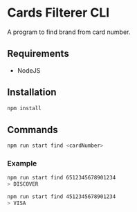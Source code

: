 # Cards Filterer CLI

A program to find brand from card number.

## Requirements

- NodeJS

## Installation

```sh
npm install
```

## Commands

```sh
npm run start find <cardNumber>
```

### Example
```sh
npm run start find 6512345678901234
> DISCOVER

npm run start find 4512345678901234
> VISA
```